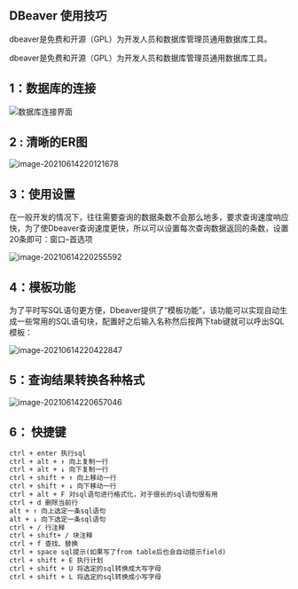 ## DBeaver 使用技巧

dbeaver是免费和开源（GPL）为开发人员和数据库管理员通用数据库工具。

dbeaver是免费和开源（GPL）为开发人员和数据库管理员通用数据库工具。

## 1：数据库的连接

![数据库连接界面](https://i.loli.net/2021/06/14/nkBXoAGSxcYb4e6.png)



## 2 : 清晰的ER图

![image-20210614220121678](https://i.loli.net/2021/06/14/G6PHZYUctRAB1u9.png)



## 3：使用设置

在一般开发的情况下，往往需要查询的数据条数不会那么地多，要求查询速度响应快，为了使Dbeaver查询速度更快，所以可以设置每次查询数据返回的条数，设置20条即可：窗口–首选项

![image-20210614220255592](https://i.loli.net/2021/06/14/3I2iWetJB4XHvMk.png)

## 4：模板功能

为了平时写SQL语句更方便，Dbeaver提供了“模板功能”，该功能可以实现自动生成一些常用的SQL语句块，配置好之后输入名称然后按两下tab键就可以呼出SQL模板：

![image-20210614220422847](https://i.loli.net/2021/06/14/bgwusaS3kjBIfmc.png)

## 5：查询结果转换各种格式

![image-20210614220657046](https://i.loli.net/2021/06/14/y2kQMEmO5h4fRWB.png)

## 6： 快捷键

```txt
ctrl + enter 执行sql
ctrl + alt + ↑ 向上复制一行
ctrl + alt + ↓ 向下复制一行
ctrl + shift + ↑ 向上移动一行
ctrl + shift + ↓ 向下移动一行
ctrl + alt + F 对sql语句进行格式化，对于很长的sql语句很有用
ctrl + d 删除当前行
alt + ↑ 向上选定一条sql语句
alt + ↓ 向下选定一条sql语句
ctrl + / 行注释
ctrl + shift+ / 块注释
ctrl + f 查找、替换
ctrl + space sql提示(如果写了from table后也会自动提示field)
ctrl + shift + E 执行计划
ctrl + shift + U 将选定的sql转换成大写字母
ctrl + shift + L 将选定的sql转换成小写字母
```


